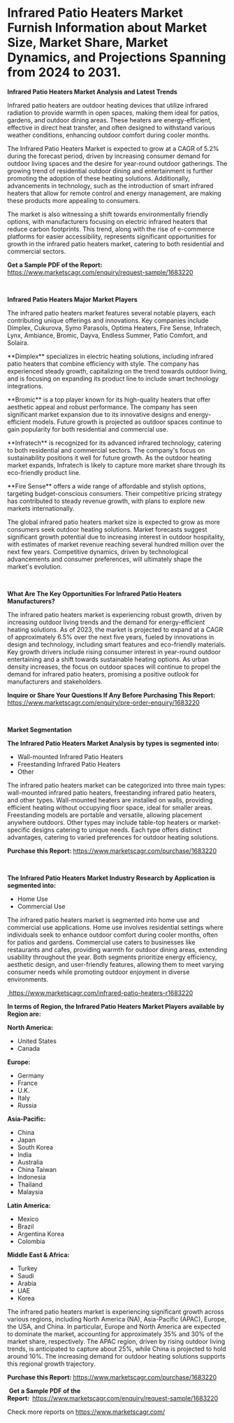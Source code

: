 <p><h1>Infrared Patio Heaters Market Furnish Information about Market Size, Market Share, Market Dynamics, and Projections Spanning from 2024 to 2031.</h1></p><p><strong>Infrared Patio Heaters Market Analysis and Latest Trends</strong></p>
<p><p>Infrared patio heaters are outdoor heating devices that utilize infrared radiation to provide warmth in open spaces, making them ideal for patios, gardens, and outdoor dining areas. These heaters are energy-efficient, effective in direct heat transfer, and often designed to withstand various weather conditions, enhancing outdoor comfort during cooler months.</p><p>The Infrared Patio Heaters Market is expected to grow at a CAGR of 5.2% during the forecast period, driven by increasing consumer demand for outdoor living spaces and the desire for year-round outdoor gatherings. The growing trend of residential outdoor dining and entertainment is further promoting the adoption of these heating solutions. Additionally, advancements in technology, such as the introduction of smart infrared heaters that allow for remote control and energy management, are making these products more appealing to consumers.</p><p>The market is also witnessing a shift towards environmentally friendly options, with manufacturers focusing on electric infrared heaters that reduce carbon footprints. This trend, along with the rise of e-commerce platforms for easier accessibility, represents significant opportunities for growth in the infrared patio heaters market, catering to both residential and commercial sectors.</p></p>
<p><strong>Get a Sample PDF of the Report:&nbsp;</strong> <a href="https://www.marketscagr.com/enquiry/request-sample/1683220?utm_campaign=1848&utm_medium=2&utm_source=Github&utm_content=ia&utm_term=30122024&utm_id=infrared-patio-heaters">https://www.marketscagr.com/enquiry/request-sample/1683220</a></p>
<p>&nbsp;</p>
<p><strong>Infrared Patio Heaters Major Market Players</strong></p>
<p><p>The infrared patio heaters market features several notable players, each contributing unique offerings and innovations. Key companies include Dimplex, Cukurova, Symo Parasols, Optima Heaters, Fire Sense, Infratech, Lynx, Ambiance, Bromic, Dayva, Endless Summer, Patio Comfort, and Solaira.</p><p>**Dimplex** specializes in electric heating solutions, including infrared patio heaters that combine efficiency with style. The company has experienced steady growth, capitalizing on the trend towards outdoor living, and is focusing on expanding its product line to include smart technology integrations.</p><p>**Bromic** is a top player known for its high-quality heaters that offer aesthetic appeal and robust performance. The company has seen significant market expansion due to its innovative designs and energy-efficient models. Future growth is projected as outdoor spaces continue to gain popularity for both residential and commercial use.</p><p>**Infratech** is recognized for its advanced infrared technology, catering to both residential and commercial sectors. The company's focus on sustainability positions it well for future growth. As the outdoor heating market expands, Infratech is likely to capture more market share through its eco-friendly product line.</p><p>**Fire Sense** offers a wide range of affordable and stylish options, targeting budget-conscious consumers. Their competitive pricing strategy has contributed to steady revenue growth, with plans to explore new markets internationally.</p><p>The global infrared patio heaters market size is expected to grow as more consumers seek outdoor heating solutions. Market forecasts suggest significant growth potential due to increasing interest in outdoor hospitality, with estimates of market revenue reaching several hundred million over the next few years. Competitive dynamics, driven by technological advancements and consumer preferences, will ultimately shape the market's evolution.</p></p>
<p>&nbsp;</p>
<p><strong>What Are The Key Opportunities For Infrared Patio Heaters Manufacturers?</strong></p>
<p><p>The infrared patio heaters market is experiencing robust growth, driven by increasing outdoor living trends and the demand for energy-efficient heating solutions. As of 2023, the market is projected to expand at a CAGR of approximately 6.5% over the next five years, fueled by innovations in design and technology, including smart features and eco-friendly materials. Key growth drivers include rising consumer interest in year-round outdoor entertaining and a shift towards sustainable heating options. As urban density increases, the focus on outdoor spaces will continue to propel the demand for infrared patio heaters, promising a positive outlook for manufacturers and stakeholders.</p></p>
<p><strong>Inquire or Share Your Questions If Any Before Purchasing This Report:</strong> <a href="https://www.marketscagr.com/enquiry/pre-order-enquiry/1683220?utm_campaign=1848&utm_medium=2&utm_source=Github&utm_content=ia&utm_term=30122024&utm_id=infrared-patio-heaters">https://www.marketscagr.com/enquiry/pre-order-enquiry/1683220</a></p>
<p>&nbsp;</p>
<p><strong>Market Segmentation</strong></p>
<p><strong>The Infrared Patio Heaters Market Analysis by types is segmented into:</strong></p>
<p><ul><li>Wall-mounted Infrared Patio Heaters</li><li>Freestanding Infrared Patio Heaters</li><li>Other</li></ul></p>
<p><p>The infrared patio heaters market can be categorized into three main types: wall-mounted infrared patio heaters, freestanding infrared patio heaters, and other types. Wall-mounted heaters are installed on walls, providing efficient heating without occupying floor space, ideal for smaller areas. Freestanding models are portable and versatile, allowing placement anywhere outdoors. Other types may include table-top heaters or market-specific designs catering to unique needs. Each type offers distinct advantages, catering to varied preferences for outdoor heating solutions.</p></p>
<p><strong>Purchase this Report:&nbsp;</strong><a href="https://www.marketscagr.com/purchase/1683220?utm_campaign=1848&utm_medium=2&utm_source=Github&utm_content=ia&utm_term=30122024&utm_id=infrared-patio-heaters">https://www.marketscagr.com/purchase/1683220</a></p>
<p>&nbsp;</p>
<p><strong>The Infrared Patio Heaters Market Industry Research by Application is segmented into:</strong></p>
<p><ul><li>Home Use</li><li>Commercial Use</li></ul></p>
<p><p>The infrared patio heaters market is segmented into home use and commercial use applications. Home use involves residential settings where individuals seek to enhance outdoor comfort during cooler months, often for patios and gardens. Commercial use caters to businesses like restaurants and cafes, providing warmth for outdoor dining areas, extending usability throughout the year. Both segments prioritize energy efficiency, aesthetic design, and user-friendly features, allowing them to meet varying consumer needs while promoting outdoor enjoyment in diverse environments.</p></p>
<p><a href="https://www.marketscagr.com/infrared-patio-heaters-r1683220?utm_campaign=1848&utm_medium=2&utm_source=Github&utm_content=ia&utm_term=30122024&utm_id=infrared-patio-heaters">&nbsp;https://www.marketscagr.com/infrared-patio-heaters-r1683220</a></p>
<p><strong>In terms of Region, the Infrared Patio Heaters Market Players available by Region are:</strong></p>
<p>
    <p> <strong> North America: </strong>
        <ul>
            <li>United States</li>
            <li>Canada</li>
        </ul>
        </p> 
    <p> <strong> Europe: </strong>
        <ul>
            <li>Germany</li>
            <li>France</li>
            <li>U.K.</li>
            <li>Italy</li>
            <li>Russia</li>
        </ul>
        </p> 
    <p> <strong> Asia-Pacific: </strong>
        <ul>
            <li>China</li>
            <li>Japan</li>
            <li>South Korea</li>
            <li>India</li>
            <li>Australia</li>
            <li>China Taiwan</li>
            <li>Indonesia</li>
            <li>Thailand</li>
            <li>Malaysia</li>
        </ul>
        </p> 
    <p> <strong> Latin America: </strong>
        <ul>
            <li>Mexico</li>
            <li>Brazil</li>
            <li>Argentina Korea</li>
            <li>Colombia</li>
        </ul>
        </p> 
    <p> <strong> Middle East & Africa: </strong>
        <ul>
            <li>Turkey</li>
            <li>Saudi</li>
            <li>Arabia</li>
            <li>UAE</li>
            <li>Korea</li>
        </ul>
    </p>
    </p>
<p><p>The infrared patio heaters market is experiencing significant growth across various regions, including North America (NA), Asia-Pacific (APAC), Europe, the USA, and China. In particular, Europe and North America are expected to dominate the market, accounting for approximately 35% and 30% of the market share, respectively. The APAC region, driven by rising outdoor living trends, is anticipated to capture about 25%, while China is projected to hold around 10%. The increasing demand for outdoor heating solutions supports this regional growth trajectory.</p></p>
<p><strong>Purchase this Report: </strong><a href="https://www.marketscagr.com/purchase/1683220?utm_campaign=1848&utm_medium=2&utm_source=Github&utm_content=ia&utm_term=30122024&utm_id=infrared-patio-heaters">https://www.marketscagr.com/purchase/1683220</a></p>
<p>&nbsp;<strong>Get a Sample PDF of the Report:&nbsp;&nbsp;</strong><a href="https://www.marketscagr.com/enquiry/request-sample/1683220?utm_campaign=1848&utm_medium=2&utm_source=Github&utm_content=ia&utm_term=30122024&utm_id=infrared-patio-heaters">https://www.marketscagr.com/enquiry/request-sample/1683220</a></p>
<p><strong></strong></p>
<p>Check more reports on <a href="https://www.marketscagr.com/?utm_campaign=1848&utm_medium=2&utm_source=Github&utm_content=ia&utm_term=30122024&utm_id=infrared-patio-heaters">https://www.marketscagr.com/</a></p>